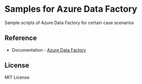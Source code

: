 

# Samples for Azure Data Factory
Sample scripts of Azure Data Factory for certain case scenarios

## Reference
* Documentation - [Azure Data Factory](https://learn.microsoft.com/en-us/azure/data-factory/)

## License
MIT License